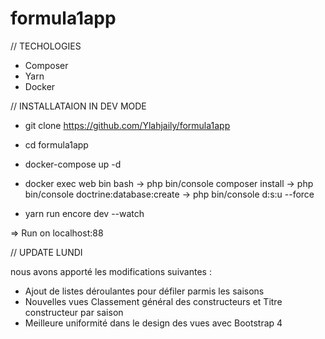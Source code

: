 # formula1app

// TECHOLOGIES

- Composer 
- Yarn 
- Docker 


// INSTALLATAION IN DEV MODE

- git clone https://github.com/Ylahjaily/formula1app
- cd formula1app
- docker-compose up -d 
- docker exec web bin bash 
  -> php bin/console composer install
  -> php bin/console doctrine:database:create
  -> php bin/console d:s:u --force 
  
- yarn run encore dev --watch 

=> Run on localhost:88



// UPDATE LUNDI

nous avons apporté les modifications suivantes : 
- Ajout de listes déroulantes pour défiler parmis les saisons 
- Nouvelles vues Classement général des constructeurs et Titre constructeur par saison
- Meilleure uniformité dans le design des vues avec Bootstrap 4
